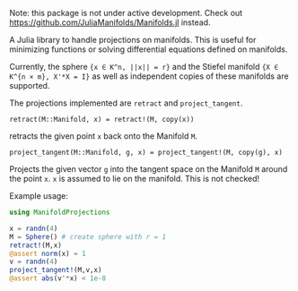 Note: this package is not under active development. Check out https://github.com/JuliaManifolds/Manifolds.jl instead.

A Julia library to handle projections on manifolds. This is useful for minimizing functions or solving differential equations defined on manifolds.

Currently, the sphere `{x ∈ K^n, ||x|| = r}` and the Stiefel manifold `{X ∈ K^{n × m}, X'*X = I}` as well as independent copies of these manifolds are supported.

The projections implemented are `retract` and `project_tangent`.

```
retract(M::Manifold, x) = retract!(M, copy(x))
```
retracts the given point `x` back onto the Manifold `M`.
```
project_tangent(M::Manifold, g, x) = project_tangent!(M, copy(g), x)
```
Projects the given vector `g` into the tangent space on the Manifold `M` around the point `x`.
`x` is assumed to lie on the manifold. This is not checked!

Example usage:

```julia
using ManifoldProjections

x = randn(4)
M = Sphere() # create sphere with r = 1
retract!(M,x)
@assert norm(x) ≈ 1
v = randn(4)
project_tangent!(M,v,x)
@assert abs(v'*x) < 1e-8
```
